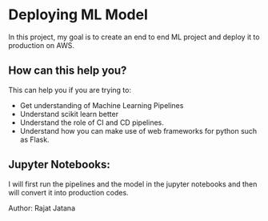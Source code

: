

# Deploying ML Model 

In this project, my goal is to create an end to end ML project and deploy it to production on AWS. 

## How can this help you?  
This can help you if you are trying to: 
- Get understanding of Machine Learning Pipelines
- Understand scikit learn better
- Understand the role of CI and CD pipelines. 
- Understand how you can make use of web frameworks for python such as Flask. 


## Jupyter Notebooks: 

I will first run the pipelines and the model in the jupyter notebooks and then will convert it into production codes. 



Author: Rajat Jatana 


